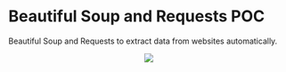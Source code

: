 # Beautiful Soup and Requests POC

Beautiful Soup and Requests to extract data from websites automatically.

<p align="center">
<img src="https://miro.medium.com/max/658/1*kfOsUxggG5wDbDcxgC0Uwg.png">
</p>
